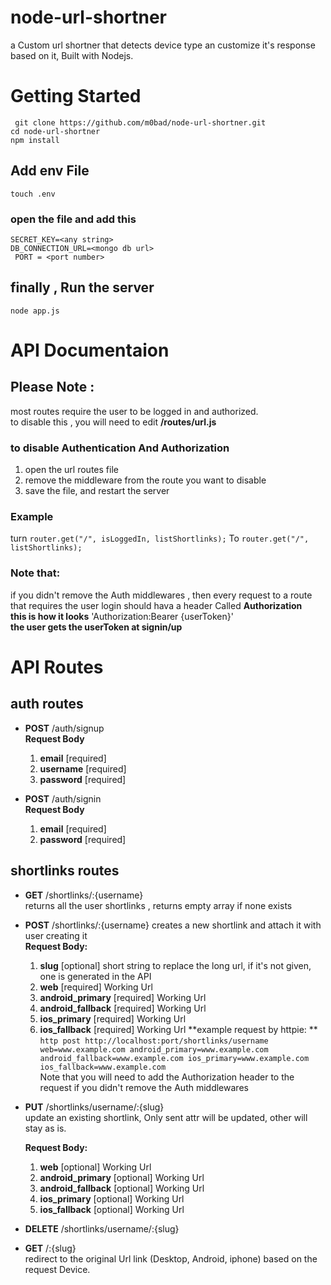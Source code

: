 # node-url-shortner
a Custom url shortner that detects device type an customize it's response based on it,
Built with Nodejs.

# Getting Started
` git clone https://github.com/m0bad/node-url-shortner.git`  
  `cd node-url-shortner`  
  `npm install`  

## Add env File
`touch .env`  
### open the file and add this  
`SECRET_KEY=<any string>`  
`DB_CONNECTION_URL=<mongo db url>`  
` PORT = <port number>`  

## finally , Run the server
`node app.js`  

# API Documentaion
## Please Note :
most routes require the user to be logged in and authorized.  
to disable this , you will need to edit **/routes/url.js** 
### to disable Authentication And Authorization
1. open the url routes file
2. remove the middleware from the route you want to disable 
3. save the file, and restart the server
### Example
turn `router.get("/", isLoggedIn, listShortlinks);` To `router.get("/", listShortlinks);` 

### Note that:  
if you didn't remove the Auth middlewares , then every request to a route that requires the user login should hava a header Called **Authorization**  
**this is how it looks** 'Authorization:Bearer {userToken}'  
**the user gets the userToken at signin/up**
  
 
# API Routes

## auth routes
* **POST** /auth/signup  
   **Request Body** 
  1. **email** [required]  
  2. **username** [required]  
  3. **password** [required]  
    
* **POST** /auth/signin  
   **Request Body** 
  1. **email** [required]  
  2. **password** [required]    
    

## shortlinks routes  
* **GET** /shortlinks/:{username}  
  returns all the user shortlinks , returns empty array if none exists  
    
    
* **POST** /shortlinks/:{username}
  creates a new shortlink and attach it with user creating it  
  **Request Body:** 
  1. **slug** [optional] short string to replace the long url, if it's not given, one is generated in the API
  2. **web**  [required] Working Url
  3. **android_primary**  [required] Working Url
  4. **android_fallback**  [required] Working Url
  5. **ios_primary**  [required] Working Url
  6. **ios_fallback**  [required] Working Url
    **example request by httpie: ** `http post http://localhost:port/shortlinks/username web=www.example.com android_primary=www.example.com android_fallback=www.example.com ios_primary=www.example.com ios_fallback=www.example.com`  
      Note that you will need to add the Authorization header to the request if you didn't remove the Auth middlewares  
        
        
* **PUT** /shortlinks/username/:{slug}  
  update an existing shortlink, Only sent attr will be updated, other will stay as is.   
    
    
  **Request Body:**  
    1. **web**  [optional] Working Url
    2. **android_primary**  [optional] Working Url
    3. **android_fallback**  [optional] Working Url
    4. **ios_primary**  [optional] Working Url
    5. **ios_fallback**  [optional] Working Url
  
 * **DELETE** /shortlinks/username/:{slug}  
   
  * **GET** /:{slug}  
    redirect to the original Url link (Desktop, Android, iphone) based on the request Device. 
    


